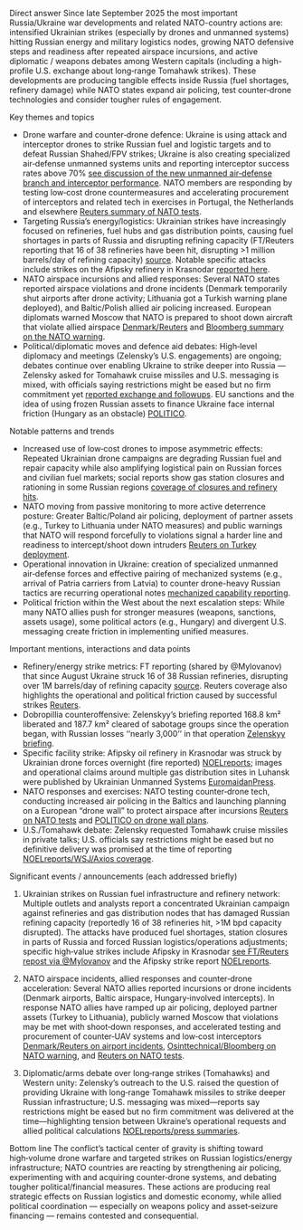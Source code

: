 Direct answer
Since late September 2025 the most important Russia/Ukraine war developments and related NATO-country actions are: intensified Ukrainian strikes (especially by drones and unmanned systems) hitting Russian energy and military logistics nodes, growing NATO defensive steps and readiness after repeated airspace incursions, and active diplomatic / weapons debates among Western capitals (including a high-profile U.S. exchange about long‑range Tomahawk strikes). These developments are producing tangible effects inside Russia (fuel shortages, refinery damage) while NATO states expand air policing, test counter‑drone technologies and consider tougher rules of engagement.

Key themes and topics
- Drone warfare and counter‑drone defence: Ukraine is using attack and interceptor drones to strike Russian fuel and logistic targets and to defeat Russian Shahed/FPV strikes; Ukraine is also creating specialized air‑defense unmanned systems units and reporting interceptor success rates above 70% [see discussion of the new unmanned air‑defense branch and interceptor performance](https://x.com/EuromaidanPress/status/1971652998553100618). NATO members are responding by testing low‑cost drone countermeasures and accelerating procurement of interceptors and related tech in exercises in Portugal, the Netherlands and elsewhere [Reuters summary of NATO tests](https://x.com/Reuters/status/1971362832924147956).
- Targeting Russia’s energy/logistics: Ukrainian strikes have increasingly focused on refineries, fuel hubs and gas distribution points, causing fuel shortages in parts of Russia and disrupting refining capacity (FT/Reuters reporting that 16 of 38 refineries have been hit, disrupting >1 million barrels/day of refining capacity) [source](https://x.com/Mylovanov/status/1971694911981539584). Notable specific attacks include strikes on the Afipsky refinery in Krasnodar [reported here](https://x.com/NOELreports/status/1971600045792174364).
- NATO airspace incursions and allied responses: Several NATO states reported airspace violations and drone incidents (Denmark temporarily shut airports after drone activity; Lithuania got a Turkish warning plane deployed), and Baltic/Polish allied air policing increased. European diplomats warned Moscow that NATO is prepared to shoot down aircraft that violate allied airspace [Denmark/Reuters](https://x.com/Reuters/status/1971297361923277102) and [Bloomberg summary on the NATO warning](https://x.com/Osinttechnical/status/1971278614588178).
- Political/diplomatic moves and defence aid debates: High‑level diplomacy and meetings (Zelensky’s U.S. engagements) are ongoing; debates continue over enabling Ukraine to strike deeper into Russia — Zelensky asked for Tomahawk cruise missiles and U.S. messaging is mixed, with officials saying restrictions might be eased but no firm commitment yet [reported exchange and followups](https://x.com/NOELreports/status/1971654893573460416). EU sanctions and the idea of using frozen Russian assets to finance Ukraine face internal friction (Hungary as an obstacle) [POLITICO](https://x.com/POLITICOEurope/status/1971643238348951650).

Notable patterns and trends
- Increased use of low‑cost drones to impose asymmetric effects: Repeated Ukrainian drone campaigns are degrading Russian fuel and repair capacity while also amplifying logistical pain on Russian forces and civilian fuel markets; social reports show gas station closures and rationing in some Russian regions [coverage of closures and refinery hits](https://x.com/EuromaidanPress/status/1971622805163716826).
- NATO moving from passive monitoring to more active deterrence posture: Greater Baltic/Poland air policing, deployment of partner assets (e.g., Turkey to Lithuania under NATO measures) and public warnings that NATO will respond forcefully to violations signal a harder line and readiness to intercept/shoot down intruders [Reuters on Turkey deployment](https://x.com/Reuters/status/1971312518862668089).
- Operational innovation in Ukraine: creation of specialized unmanned air‑defense forces and effective pairing of mechanized systems (e.g., arrival of Patria carriers from Latvia) to counter drone-heavy Russian tactics are recurring operational notes [mechanized capability reporting](https://x.com/EuromaidanPress/status/1971675646850998477).
- Political friction within the West about the next escalation steps: While many NATO allies push for stronger measures (weapons, sanctions, assets usage), some political actors (e.g., Hungary) and divergent U.S. messaging create friction in implementing unified measures.

Important mentions, interactions and data points
- Refinery/energy strike metrics: FT reporting (shared by @Mylovanov) that since August Ukraine struck 16 of 38 Russian refineries, disrupting over 1M barrels/day of refining capacity [source](https://x.com/Mylovanov/status/1971694911981539584). Reuters coverage also highlights the operational and political friction caused by successful strikes [Reuters](https://x.com/Reuters/status/1971532708338692304).
- Dobropillia counteroffensive: Zelenskyy’s briefing reported 168.8 km² liberated and 187.7 km² cleared of sabotage groups since the operation began, with Russian losses ‘‘nearly 3,000’’ in that operation [Zelenskyy briefing](https://x.com/ZelenskyyUa/status/1971560229327327321).
- Specific facility strike: Afipsky oil refinery in Krasnodar was struck by Ukrainian drone forces overnight (fire reported) [NOELreports](https://x.com/NOELreports/status/1971600045792174364); images and operational claims around multiple gas distribution sites in Luhansk were published by Ukrainian Unmanned Systems [EuromaidanPress](https://x.com/EuromaidanPress/status/1971577509800993144).
- NATO responses and exercises: NATO testing counter‑drone tech, conducting increased air policing in the Baltics and launching planning on a European “drone wall” to protect airspace after incursions [Reuters on NATO tests](https://x.com/Reuters/status/1971362832924147956) and [POLITICO on drone wall plans](https://x.com/POLITICOEurope/status/1971594282126504040).
- U.S./Tomahawk debate: Zelensky requested Tomahawk cruise missiles in private talks; U.S. officials say restrictions might be eased but no definitive delivery was promised at the time of reporting [NOELreports/WSJ/Axios coverage](https://x.com/NOELreports/status/1971654893573460416).

Significant events / announcements (each addressed briefly)
1) Ukrainian strikes on Russian fuel infrastructure and refinery network: Multiple outlets and analysts report a concentrated Ukrainian campaign against refineries and gas distribution nodes that has damaged Russian refining capacity (reportedly 16 of 38 refineries hit, >1M bpd capacity disrupted). The attacks have produced fuel shortages, station closures in parts of Russia and forced Russian logistics/operations adjustments; specific high‑value strikes include Afipsky in Krasnodar [see FT/Reuters repost via @Mylovanov](https://x.com/Mylovanov/status/1971694911981539584) and the Afipsky strike report [NOELreports](https://x.com/NOELreports/status/1971600045792174364).

2) NATO airspace incidents, allied responses and counter‑drone acceleration: Several NATO allies reported incursions or drone incidents (Denmark airports, Baltic airspace, Hungary‑involved intercepts). In response NATO allies have ramped up air policing, deployed partner assets (Turkey to Lithuania), publicly warned Moscow that violations may be met with shoot‑down responses, and accelerated testing and procurement of counter‑UAV systems and low‑cost interceptors [Denmark/Reuters on airport incidents](https://x.com/Reuters/status/1971297361923277102), [Osinttechnical/Bloomberg on NATO warning](https://x.com/Osinttechnical/status/1971278614588178), and [Reuters on NATO tests](https://x.com/Reuters/status/1971362832924147956).

3) Diplomatic/arms debate over long‑range strikes (Tomahawks) and Western unity: Zelensky’s outreach to the U.S. raised the question of providing Ukraine with long‑range Tomahawk missiles to strike deeper Russian infrastructure; U.S. messaging was mixed—reports say restrictions might be eased but no firm commitment was delivered at the time—highlighting tension between Ukraine’s operational requests and allied political calculations [NOELreports/press summaries](https://x.com/NOELreports/status/1971654893573460416).

Bottom line
The conflict’s tactical center of gravity is shifting toward high‑volume drone warfare and targeted strikes on Russian logistics/energy infrastructure; NATO countries are reacting by strengthening air policing, experimenting with and acquiring counter‑drone systems, and debating tougher political/financial measures. These actions are producing real strategic effects on Russian logistics and domestic economy, while allied political coordination — especially on weapons policy and asset‑seizure financing — remains contested and consequential.
